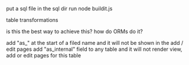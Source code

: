 put a sql file in the sql dir
run node buildit.js

table transformations

is this the best way to achieve this? how do ORMs do it?

add "as_" at the start of a filed name and it will not be shown in the add / edit pages
add "as_internal" field to any table and it will not render view, add or edit pages for this table